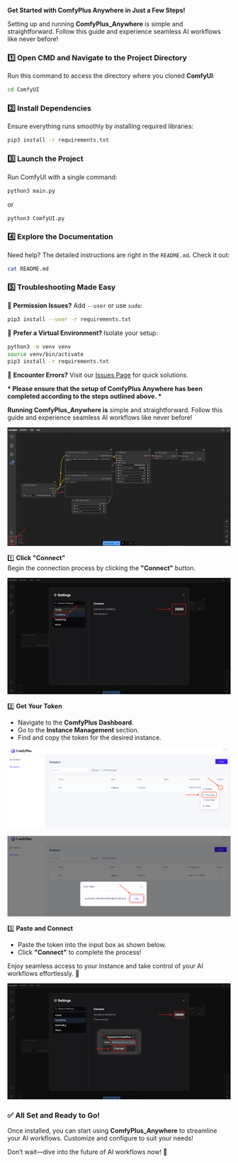 **Get Started with ComfyPlus Anywhere in Just a Few Steps\!**

Setting up and running **ComfyPlus\_Anywhere** is simple and straightforward. Follow this guide and experience seamless AI workflows like never before\!

### **1️⃣ Open CMD and Navigate to the Project Directory**

Run this command to access the directory where you cloned **ComfyUI**:

```bash
cd ComfyUI
```

### **2️⃣ Install Dependencies**

Ensure everything runs smoothly by installing required libraries:

```bash
pip3 install -r requirements.txt
```

### **3️⃣ Launch the Project**

Run ComfyUI with a single command:

```bash
python3 main.py
```

or 

```bash
python3 ComfyUI.py
```

### **4️⃣ Explore the Documentation**

Need help? The detailed instructions are right in the `README.md`. Check it out:

```bash
cat README.md
```

### **5️⃣ Troubleshooting Made Easy**

🌟 **Permission Issues?** Add `--user` or use `sudo`:

```bash
pip3 install --user -r requirements.txt
```

🌟 **Prefer a Virtual Environment?** Isolate your setup:

```bash
python3 -m venv venv
source venv/bin/activate
pip3 install -r requirements.txt
```

🌟 **Encounter Errors?** Visit our [Issues Page](https://github.com/comfyanonymous/ComfyUI/issues) for quick solutions.

**\* Please ensure that the setup of ComfyPlus Anywhere has been completed according to the steps outlined above. \***

**Running ComfyPlus\_Anywhere is** simple and straightforward. Follow this guide and experience seamless AI workflows like never before\!

![](/images/image113.png)


1️⃣ **Click "Connect"**  
Begin the connection process by clicking the **"Connect"** button.

![](/images/image111.png)

2️⃣ **Get Your Token**

* Navigate to the **ComfyPlus Dashboard**.  
* Go to the **Instance Management** section.  
* Find and copy the token for the desired instance.

![](/images/image116.png)

![](/images/image117.png)

3️⃣ **Paste and Connect**

* Paste the token into the input box as shown below.  
* Click **"Connect"** to complete the process\!

Enjoy seamless access to your instance and take control of your AI workflows effortlessly. 🚀

![](/images/image118.png)

### **✅ All Set and Ready to Go\!**

Once installed, you can start using **ComfyPlus\_Anywhere** to streamline your AI workflows. Customize and configure to suit your needs\!

Don’t wait—dive into the future of AI workflows now\! 🚀
